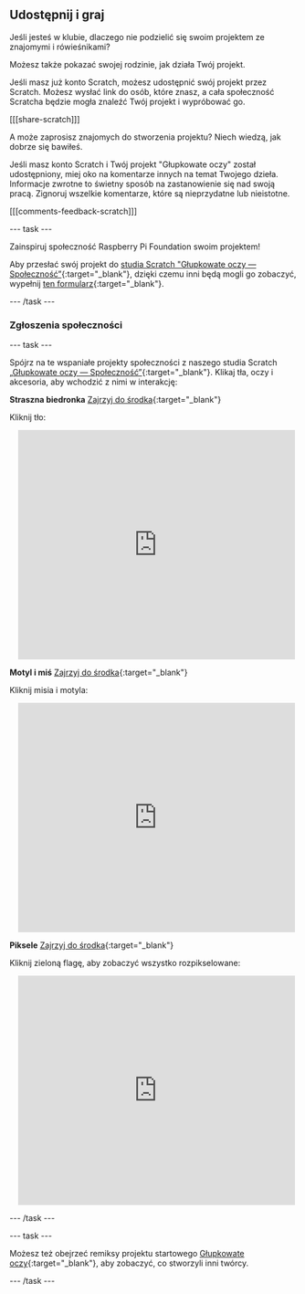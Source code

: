 ## Udostępnij i graj

Jeśli jesteś w klubie, dlaczego nie podzielić się swoim projektem ze znajomymi i rówieśnikami?

Możesz także pokazać swojej rodzinie, jak działa Twój projekt.

Jeśli masz już konto Scratch, możesz udostępnić swój projekt przez Scratch. Możesz wysłać link do osób, które znasz, a cała społeczność Scratcha będzie mogła znaleźć Twój projekt i wypróbować go.

[[[share-scratch]]]

A może zaprosisz znajomych do stworzenia projektu? Niech wiedzą, jak dobrze się bawiłeś.

Jeśli masz konto Scratch i Twój projekt "Głupkowate oczy" został udostępniony, miej oko na komentarze innych na temat Twojego dzieła. Informacje zwrotne to świetny sposób na zastanowienie się nad swoją pracą. Zignoruj wszelkie komentarze, które są nieprzydatne lub nieistotne.

[[[comments-feedback-scratch]]]

--- task ---

Zainspiruj społeczność Raspberry Pi Foundation swoim projektem!

Aby przesłać swój projekt do [studia Scratch "Głupkowate oczy — Społeczność”](https://scratch.mit.edu/studios/29120534){:target="_blank"}, dzięki czemu inni będą mogli go zobaczyć, wypełnij [ten formularz](https://form.raspberrypi.org/f/community-project-submissions){:target="_blank"}.

--- /task ---

### Zgłoszenia społeczności

--- task ---

Spójrz na te wspaniałe projekty społeczności z naszego studia Scratch [„Głupkowate oczy — Społeczność”](https://scratch.mit.edu/studios/29120534){:target="_blank"}. Klikaj tła, oczy i akcesoria, aby wchodzić z nimi w interakcję:

**Straszna biedronka** [Zajrzyj do środka](https://scratch.mit.edu/projects/517735755/editor){:target="_blank"}

Kliknij tło:

<div class="scratch-preview" style="margin-left: 15px;">
  <iframe allowtransparency="true" width="485" height="402" src="https://scratch.mit.edu/projects/embed/517735755/?autostart=false" frameborder="0"></iframe>
</div>

**Motyl i miś** [Zajrzyj do środka](https://scratch.mit.edu/projects/569624392/editor){:target="_blank"}

Kliknij misia i motyla:

<div class="scratch-preview" style="margin-left: 15px;">
  <iframe allowtransparency="true" width="485" height="402" src="https://scratch.mit.edu/projects/embed/569624392/?autostart=false" frameborder="0"></iframe>
</div>

**Piksele** [Zajrzyj do środka](https://scratch.mit.edu/projects/747156758/editor){:target="_blank"}

Kliknij zieloną flagę, aby zobaczyć wszystko rozpikselowane:

<div class="scratch-preview" style="margin-left: 15px;">
  <iframe allowtransparency="true" width="485" height="402" src="https://scratch.mit.edu/projects/embed/747156758/?autostart=false" frameborder="0"></iframe>
</div>

--- /task ---

--- task ---

Możesz też obejrzeć remiksy projektu startowego [Głupkowate oczy](https://scratch.mit.edu/projects/582221984/remixes){:target="_blank"}, aby zobaczyć, co stworzyli inni twórcy.

--- /task --- 
